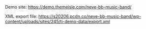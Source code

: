 Demo site: https://demo.themeisle.com/neve-bb-music-band/

XML export file: https://s20206.pcdn.co/neve-bb-music-band/wp-content/uploads/sites/245/ti-demo-data/export.xml